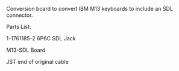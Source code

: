 Conversion board to convert IBM M13 keyboards to include an SDL connector.

Parts List: 

1-1761185-2 6P6C SDL Jack

M13-SDL Board

JST end of original cable
